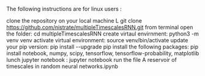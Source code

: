 The following instructions are for linux users :


clone the repository on your local machine L git clone https://github.com/nistrate/multipleTimescalesRNN.git
from terminal open the folder: cd multipleTimescalesRNN
create virtaul envirnment: python3 -m venv venv
activate  virtual environment: source venv/bin/activate
update your pip version: pip install --upgrade pip 
install  the following packages: pip install notebook, numpy, scipy, tensorflow, tensorflow-probability, matplotlib
lunch jupyter notebook       : jupyter notebook
run the file A reservoir of timescales in random neural networks.ipynb
